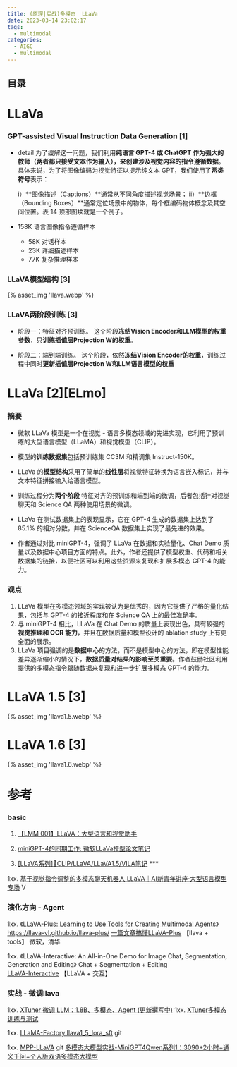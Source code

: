 ```yaml
---
title: (原理|实战)多模态  LLaVa
date: 2023-03-14 23:02:17
tags:
  - multimodal
categories:
  - AIGC  
  - multimodal
---
```


<p></p>
<!-- more -->

## 目录
<!-- toc -->

# LLaVa
### GPT-assisted Visual Instruction Data Generation [1]
+ detail
  为了缓解这一问题，我们利用**纯语言 GPT-4 或 ChatGPT 作为强大的教师（两者都只接受文本作为输入），来创建涉及视觉内容的指令遵循数据**。具体来说，为了将图像编码为视觉特征以提示纯文本 GPT，我们使用了**两类符号**表示：

    i）**图像描述（Captions）**通常从不同角度描述视觉场景；
    ii）**边框（Bounding Boxes）**通常定位场景中的物体，每个框编码物体概念及其空间位置。表 14 顶部图块就是一个例子。


+ 158K   语言图像指令遵循样本
  + 58K  对话样本
  + 23K  详细描述样本 
  + 77K  复杂推理样本


### LLaVA模型结构 [3]
{% asset_img  'llava.webp' %}


### LLaVA两阶段训练 [3] 
+ 阶段一：特征对齐预训练。
  这个阶段**冻结Vision Encoder和LLM模型的权重参数**，只**训练插值层Projection W的权重**。
  
+ 阶段二：端到端训练。
  这个阶段，依然**冻结Vision Encoder的权重**，训练过程中同时**更新插值层Projection W和LLM语言模型的权重**
  

# LLaVa [2][ELmo]

### 摘要
+ 微软 LLaVa 模型是一个在视觉 - 语言多模态领域的先进实现，它利用了预训练的大型语言模型（LLaMA）和视觉模型（CLIP）。

+ 模型的**训练数据集**包括预训练集 CC3M 和精调集 Instruct-150K。

+ LLaVa 的**模型结构**采用了简单的**线性层**将视觉特征转换为语言嵌入标记，并与文本特征拼接输入给语言模型。

+ 训练过程分为**两个阶段**
  特征对齐的预训练和端到端的微调，后者包括针对视觉聊天和 Science QA 两种使用场景的微调。
  
+ LLaVa 在测试数据集上的表现显示，它在 GPT-4 生成的数据集上达到了 85.1% 的相对分数，并在 ScienceQA 数据集上实现了最先进的效果。

+ 作者通过对比 miniGPT-4，强调了 LLaVa 在数据和实验量化、Chat Demo 质量以及数据中心项目方面的特点。此外，作者还提供了模型权重、代码和相关数据集的链接，以便社区可以利用这些资源来复现和扩展多模态 GPT-4 的能力。

### 观点
1. LLaVa 模型在多模态领域的实现被认为是优秀的，因为它提供了严格的量化结果，包括与 GPT-4 的接近程度和在 Science QA 上的最佳准确率。
2. 与 miniGPT-4 相比，LLaVa 在 Chat Demo 的质量上表现出色，具有较强的**视觉推理和 OCR 能力**，并且在数据质量和模型设计的 ablation study 上有更全面的展示。
3. LLaVa 项目强调的是**数据中心**的方法，而不是模型中心的方法，即在模型性能差异逐渐缩小的情况下，**数据质量对结果的影响至关重要**。作者鼓励社区利用提供的多模态指令跟随数据来复现和进一步扩展多模态 GPT-4 的能力。

# LLaVA 1.5 [3] 
{% asset_img  'llava1.5.webp' %}


# LLaVA 1.6 [3] 
{% asset_img  'llava1.6.webp' %}


# 参考
### basic
1. [【LMM 001】LLaVA：大型语言和视觉助手](https://datac.blog.csdn.net/article/details/135329498)

2. [miniGPT-4的同期工作: 微软LLaVa模型论文笔记](https://zhuanlan.zhihu.com/p/625723805)

3. [[LLaVA系列]📒CLIP/LLaVA/LLaVA1.5/VILA笔记](https://zhuanlan.zhihu.com/p/683137074) ***

1xx. [基于视觉指令调整的多模态聊天机器人 LLaVA｜AI新青年讲座·大型语言模型专场](https://apposcmf8kb5033.pc.xiaoe-tech.com/live_pc/l_64a7d4fde4b0d1e42e7fc7e6) V

### 演化方向 - Agent 
1xx. [《LLaVA-Plus: Learning to Use Tools for Creating Multimodal Agents》 ](https://arxiv.org/pdf/2311.05437)
    https://llava-vl.github.io/llava-plus/
   [一篇文章搞懂LLaVA-Plus](https://zhuanlan.zhihu.com/p/679038553)
   【llava + tools】  微软，清华
    
1xx. 《LLaVA-Interactive: An All-in-One Demo for Image Chat, Segmentation, Generation and Editing》 Chat + Segmentation + Editing  
    [LLaVA-Interactive](https://llava-vl.github.io/llava-interactive/)
   【LLaVA + 交互】

###  实战 - 微调llava 
1xx. [XTuner 微调 LLM：1.8B、多模态、Agent (更新撰写中)](https://github.com/InternLM/Tutorial/blob/camp2/xtuner/readme.md)
1xx. [XTuner多模态训练与测试](https://github.com/InternLM/Tutorial/blob/camp2/xtuner/llava/xtuner_llava.md)

1xx. [LLaMA-Factory  llava1_5_lora_sft](https://github.com/hiyouga/LLaMA-Factory/blob/main/examples/train_lora/llava1_5_lora_sft.yaml) git

1xx. [MPP-LLaVA](https://github.com/Coobiw/MPP-LLaVA) git
[多模态大模型实战-MiniGPT4Qwen系列1：3090+2小时+通义千问=个人版双语多模态大模型](https://zhuanlan.zhihu.com/p/664612306)